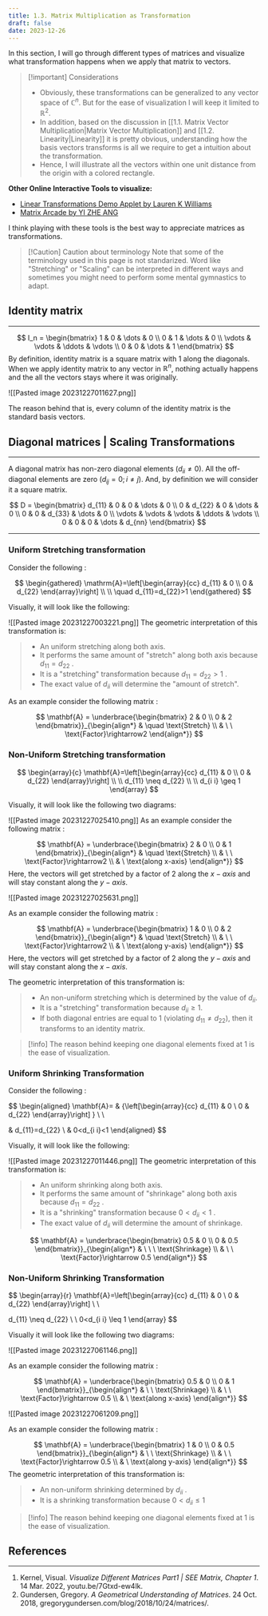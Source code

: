 ```yaml
---
title: 1.3. Matrix Multiplication as Transformation
draft: false
date: 2023-12-26
---
```

In this section, I will go through different types of matrices and visualize what transformation happens when we apply that matrix to vectors. 


> [!important] Considerations
>  - Obviously, these transformations can be generalized to any vector space of $\mathbb{C}^n$. But for the ease of visualization I will keep it limited to $\mathbb{R}^2$.
>  - In addition, based on the discussion in [[1.1. Matrix Vector Multiplication|Matrix Vector Multiplication]] and [[1.2. Linearity|Linearity]]  it is pretty obvious, understanding how the basis vectors transforms is all we require to get a intuition about the transformation.
>  -  Hence, I will illustrate all the vectors within one unit distance from the origin with a colored rectangle.


**Other Online Interactive Tools to visualize:**

- [Linear Transformations Demo Applet by Lauren K Williams](https://www.integral-domain.org/lwilliams/Applets/algebra/linearTransformations.php)
- [Matrix Arcade by YI ZHE ANG](https://yizhe-ang.github.io/matrix-explorable//)

I think  playing with these tools is the best way to appreciate matrices as transformations.

> [!Caution] Caution about terminology
> Note that some of the terminology used in this page is not standarized. Word like "Stretching" or "Scaling" can be interpreted in different ways and sometimes you might need to perform some mental gymnastics to adapt.

## Identity matrix
----
$$
 I_n = \begin{bmatrix} 1 & 0 & \dots & 0 \\ 0 & 1 & \dots & 0 \\ \vdots & \vdots & \ddots & \vdots \\ 0 & 0 & \dots & 1 \end{bmatrix} 
$$
By definition, identity matrix is a square matrix with $1$ along the diagonals.
When we apply identity matrix to any vector in $\mathbb{R}^n$,  nothing actually happens and the all the vectors stays where it was originally.

![[Pasted image 20231227011627.png]]

The reason behind that is, every column of the identity matrix is the standard basis vectors. 

## Diagonal matrices | Scaling Transformations
-----
A diagonal matrix has non-zero diagonal elements ($d_{ii}\neq 0$). All the off-diagonal elements are zero ($d_{ij}=0; i\neq j$). And, by definition we will consider it a square matrix.

$$
D = \begin{bmatrix} d_{11} & 0 & 0 & \dots & 0 \\ 0 & d_{22} & 0 & \dots & 0 \\ 0 & 0 & d_{33} & \dots & 0 \\ \vdots & \vdots & \vdots & \ddots & \vdots \\ 0 & 0 & 0 & \dots & d_{nn} \end{bmatrix}
$$
 
----
### Uniform Stretching transformation

Consider the following :

$$
\begin{gathered}
\mathrm{A}=\left[\begin{array}{cc}
d_{11} & 0 \\
0 & d_{22}
\end{array}\right] \\
\\
\quad d_{11}=d_{22}>1
\end{gathered}
$$

Visually, it will look like the following:

![[Pasted image 20231227003221.png]]
The geometric interpretation of this transformation is:

> - An uniform stretching along both axis.
> - It performs the same amount of "stretch" along both axis because $d_{11}=d_{22}$ . 
> - It is a "stretching" transformation because $d_{11}=d_{22}>1$ .  
> - The exact value of $d_{ii}$ will determine the "amount of stretch". 
 
As an example consider the following matrix :

$$
\mathbf{A} = \underbrace{\begin{bmatrix}
2 & 0 \\
0 & 2
\end{bmatrix}}_{\begin{align*}
& \quad \text{Stretch} \\ & \ \ \text{Factor}\rightarrow2
\end{align*}} 
$$

### Non-Uniform Stretching transformation

$$
\begin{array}{c}
\mathbf{A}=\left[\begin{array}{cc}
d_{11} & 0 \\
0 & d_{22}
\end{array}\right] \\
\\
d_{11} \neq d_{22} \\
\\
d_{i i} \geq 1
\end{array}
$$

Visually, it will look like the following two diagrams: 

![[Pasted image 20231227025410.png]]
As an example consider the following matrix :

$$
\mathbf{A} = \underbrace{\begin{bmatrix}
2 & 0 \\
0 & 1
\end{bmatrix}}_{\begin{align*}
& \quad \text{Stretch} \\ & \ \ \text{Factor}\rightarrow2 \\ & \ \text{along x-axis}
\end{align*}} 
$$
Here, the vectors will get stretched by a factor of $2$ along the $x-axis$ and will stay constant along the $y-axis$.

![[Pasted image 20231227025631.png]]

As an example consider the following matrix :

$$
\mathbf{A} = \underbrace{\begin{bmatrix}
1 & 0 \\
0 & 2
\end{bmatrix}}_{\begin{align*}
& \quad \text{Stretch} \\ & \ \ \text{Factor}\rightarrow2 \\ & \ \text{along y-axis}
\end{align*}} 
$$
Here, the vectors will get stretched by a factor of $2$ along the $y-axis$ and will stay constant along the $x-axis$.


The geometric interpretation of this transformation is:

> - An non-uniform stretching which is determined by the value of $d_{ii}$. 
> - It is a "stretching" transformation because $d_{ii} \geq 1$.
> - If both diagonal entries are equal to $1$ (violating $d_{11} \neq d_{22}$), then it transforms to an identity matrix.


> [!info] The reason behind keeping one diagonal elements fixed at 1 is the ease of visualization. 
### Uniform Shrinking Transformation

Consider the following :

$$
\begin{aligned}
\mathbf{A}= & {\left[\begin{array}{cc}
d_{11} & 0 \\
0 & d_{22}
\end{array}\right] } \\
\\

& d_{11}=d_{22} \\
& 0<d_{i i}<1
\end{aligned}
$$

Visually, it will look like the following:

![[Pasted image 20231227011446.png]]
The geometric interpretation of this transformation is:

> - An uniform shrinking along both axis.
> -  It performs the same amount of "shrinkage" along both axis because $d_{11}= d_{22}$ .
> - It is a "shrinking" transformation because $0 < d_{ii}<1$ .
> - The exact value of $d_{ii}$ will determine the amount of shrinkage.

$$
\mathbf{A} = \underbrace{\begin{bmatrix}
0.5 & 0 \\
0 & 0.5
\end{bmatrix}}_{\begin{align*}
& \ \ \ \text{Shrinkage} \\ & \ \ \text{Factor}\rightarrow 0.5
\end{align*}} 
$$

### Non-Uniform Shrinking Transformation

$$
\begin{array}{r}
\mathbf{A}=\left[\begin{array}{cc}
d_{11} & 0 \\
0 & d_{22}
\end{array}\right] \\
\\

d_{11} \neq d_{22} \\
\\
0<d_{i i} \leq 1
\end{array}
$$

Visually it will look like the following two diagrams:

![[Pasted image 20231227061146.png]]

As an example consider the following matrix :

$$
\mathbf{A} = \underbrace{\begin{bmatrix}
0.5 & 0 \\
0 & 1
\end{bmatrix}}_{\begin{align*}
& \ \ \text{Shrinkage} \\ & \ \ \text{Factor}\rightarrow 0.5 \\ & \ \text{along x-axis}
\end{align*}} 
$$

![[Pasted image 20231227061209.png]]

As an example consider the following matrix :

$$
\mathbf{A} = \underbrace{\begin{bmatrix}
1 & 0 \\
0 & 0.5
\end{bmatrix}}_{\begin{align*}
& \ \ \text{Shrinkage} \\ & \ \ \text{Factor}\rightarrow 0.5 \\ & \ \text{along y-axis}
\end{align*}} 
$$
The geometric interpretation of this transformation is:

> - An non-uniform shrinking determined by  $d_{ii}$ .
> - It is a shrinking transformation because $0<d_{i i} \leq 1$


> [!info] The reason behind keeping one diagonal elements fixed at 1 is the ease of visualization. 


## References
----
1. Kernel, Visual. _Visualize Different Matrices Part1 | SEE Matrix, Chapter 1_. 14 Mar. 2022, youtu.be/7Gtxd-ew4lk.
2. Gundersen, Gregory. _A Geometrical Understanding of Matrices_. 24 Oct. 2018, gregorygundersen.com/blog/2018/10/24/matrices/.